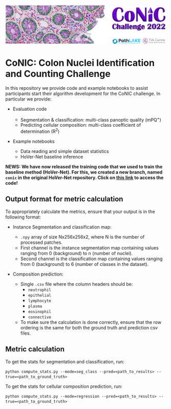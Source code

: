 <p align="center">
  <img src="doc/conic_banner.png">
</p>

# CoNIC: Colon Nuclei Identification and Counting Challenge

In this repository we provide code and example notebooks to assist participants start their algorithm development for the CoNIC challenge. In particular we provide:

- Evaluation code
  - Segmentation & classification: multi-class panoptic quality (mPQ<sup>+</sup>)
  - Predicting cellular composition: multi-class coefficient of determination (R<sup>2</sup>)

- Example notebooks
  - Data reading and simple dataset statistics
  - HoVer-Net baseline inference

**NEWS: We have now released the training code that we used to train the baseline method (HoVer-Net). For this, we created a new branch, named `conic` in the original HoVer-Net repository. Click on [this link](https://github.com/vqdang/hover_net/tree/conic) to access the code!**

## Output format for metric calculation

To appropriately calculate the metrics, ensure that your output is in the following format:

- Instance Segmentation and classification map:
    - `.npy` array of size Nx256x256x2, where N is the number of processed patches.
    - First channel is the instance segmentation map containing values ranging from 0 (background) to n (number of nuclei).
    - Second channel is the classification map containing values ranging from 0 (background) to 6 (number of classes in the dataset).
  
- Composition prediction:
  - Single `.csv` file where the column headers should be:
    - `neutrophil`
    - `epithelial`
    - `lymphocyte`
    - `plasma`
    - `eosinophil`
    - `connective`
  - To make sure the calculation is done correctly, ensure that the row ordering is the same for both the ground truth and prediction csv files.

## Metric calculation
  To get the stats for segmentation and classification, run:

  ```
  python compute_stats.py --mode=seg_class --pred=<path_to_results> --true=<path_to_ground_truth>
  ```
  
  To get the stats for cellular composition prediction, run:

  ```
  python compute_stats.py --mode=regression --pred=<path_to_results> --true=<path_to_ground_truth>
  ```

  

